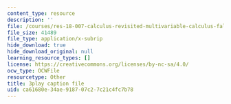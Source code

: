```yaml
---
content_type: resource
description: ''
file: /courses/res-18-007-calculus-revisited-multivariable-calculus-fall-2011/ca61680e34ae918707c27c21c4fc7b78_0Uz-TR_vZKs.srt
file_size: 41489
file_type: application/x-subrip
hide_download: true
hide_download_original: null
learning_resource_types: []
license: https://creativecommons.org/licenses/by-nc-sa/4.0/
ocw_type: OCWFile
resourcetype: Other
title: 3play caption file
uid: ca61680e-34ae-9187-07c2-7c21c4fc7b78
---
```

